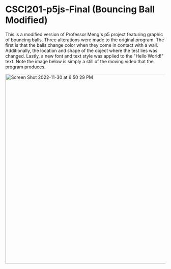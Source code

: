 # CSCI201-p5js-Final (Bouncing Ball Modified)

This is a modified version of Professor Meng's p5 project featuring graphic of bouncing balls. Three alterations were made to the original program. 
The first is that the balls change color when they come in contact with a wall. Additionally, the location and shape of the object where the test 
lies was changed. Lastly, a new font and text style was applied to the "Hello World!" text. Note the image below is simply a still of the moving video 
that the program produces.

<img width="596" alt="Screen Shot 2022-11-30 at 6 50 29 PM" src="https://user-images.githubusercontent.com/66282849/204932657-35825c12-615d-4e27-bf9f-8a67c2a5046e.png">
